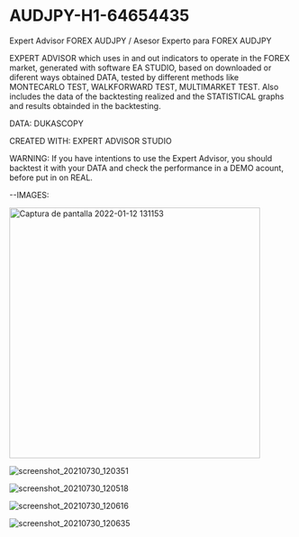 # AUDJPY-H1-64654435
Expert Advisor FOREX AUDJPY / Asesor Experto para FOREX AUDJPY

EXPERT ADVISOR which uses in and out indicators to operate in the FOREX market, generated with software EA STUDIO, based on downloaded or diferent ways obtained DATA, tested by different methods like MONTECARLO TEST, WALKFORWARD TEST, MULTIMARKET TEST.
Also includes the data of the backtesting realized and the STATISTICAL graphs and results obtainded in the backtesting.

DATA: DUKASCOPY

CREATED WITH: EXPERT ADVISOR STUDIO

WARNING: If you have intentions to use the Expert Advisor, you should backtest it with your DATA and check the performance in a DEMO acount, before put in on REAL.

--IMAGES:

<img width="445" alt="Captura de pantalla 2022-01-12 131153" src="https://user-images.githubusercontent.com/71859483/149210350-8794e39f-3dd6-4520-bb10-d345b6280043.png">

![screenshot_20210730_120351](https://user-images.githubusercontent.com/71859483/149210378-0a784fdc-96c4-42bd-989f-c408c1548320.jpg)

![screenshot_20210730_120518](https://user-images.githubusercontent.com/71859483/149210466-343ccd9a-bf3a-4bc3-9c9e-ebd509f76092.jpg)

![screenshot_20210730_120616](https://user-images.githubusercontent.com/71859483/149210481-2accf3db-4817-4248-923c-772ef7824552.jpg)

![screenshot_20210730_120635](https://user-images.githubusercontent.com/71859483/149210486-da749dab-bc47-4cbe-8965-e520bf0cd163.jpg)
